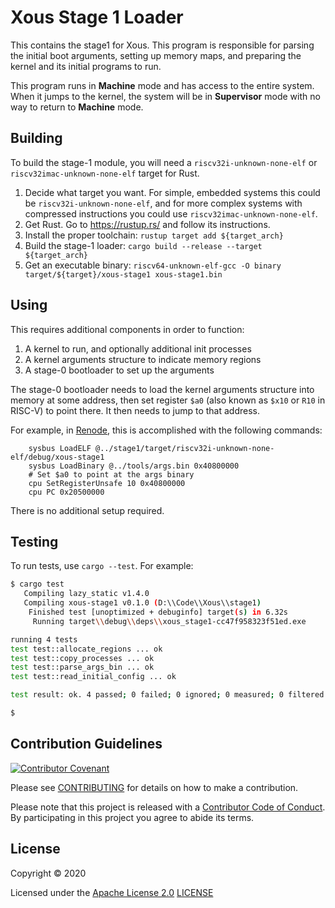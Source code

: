# Xous Stage 1 Loader

This contains the stage1 for Xous.  This program is responsible for
parsing the initial boot arguments, setting up memory maps, and
preparing the kernel and its initial programs to run.

This program runs in **Machine** mode and has access to the entire system.  When it jumps to the kernel, the system will be in **Supervisor** mode with no way to return to **Machine** mode.

## Building

To build the stage-1 module, you will need a `riscv32i-unknown-none-elf` or `riscv32imac-unknown-none-elf` target for Rust.

1. Decide what target you want.  For simple, embedded systems this could be `riscv32i-unknown-none-elf`, and for more complex systems with compressed instructions you could use `riscv32imac-unknown-none-elf`.
2. Get Rust.  Go to https://rustup.rs/ and follow its instructions.
3. Install the proper toolchain: `rustup target add ${target_arch}`
4. Build the stage-1 loader: `cargo build --release --target ${target_arch}`
5. Get an executable binary: `riscv64-unknown-elf-gcc -O binary target/${target}/xous-stage1 xous-stage1.bin`

## Using

This requires additional components in order to function:

1. A kernel to run, and optionally additional init processes
2. A kernel arguments structure to indicate memory regions
3. A stage-0 bootloader to set up the arguments

The stage-0 bootloader needs to load the kernel arguments structure into memory at some address, then set register `$a0` (also known as `$x10` or `R10` in RISC-V) to point there.  It then needs to jump to that address.

For example, in [Renode](https://github.com/renode/renode/), this is accomplished with the following commands:

```
    sysbus LoadELF @../stage1/target/riscv32i-unknown-none-elf/debug/xous-stage1
    sysbus LoadBinary @../tools/args.bin 0x40800000
    # Set $a0 to point at the args binary
    cpu SetRegisterUnsafe 10 0x40800000
    cpu PC 0x20500000
```

There is no additional setup required.

## Testing

To run tests, use `cargo --test`.  For example:

```sh
$ cargo test
   Compiling lazy_static v1.4.0
   Compiling xous-stage1 v0.1.0 (D:\\Code\\Xous\\stage1)
    Finished test [unoptimized + debuginfo] target(s) in 6.32s
     Running target\\debug\\deps\\xous_stage1-cc47f958323f51ed.exe

running 4 tests
test test::allocate_regions ... ok
test test::copy_processes ... ok
test test::parse_args_bin ... ok
test test::read_initial_config ... ok

test result: ok. 4 passed; 0 failed; 0 ignored; 0 measured; 0 filtered out

$
```

## Contribution Guidelines

[![Contributor Covenant](https://img.shields.io/badge/Contributor%20Covenant-v2.0%20adopted-ff69b4.svg)](CODE_OF_CONDUCT.md)

Please see [CONTRIBUTING](CONTRIBUTING.md) for details on
how to make a contribution.

Please note that this project is released with a
[Contributor Code of Conduct](CODE_OF_CONDUCT.md).
By participating in this project you agree to abide its terms.

## License

Copyright © 2020

Licensed under the [Apache License 2.0](http://opensource.org/licenses/Apache-2.0) [LICENSE](LICENSE)
